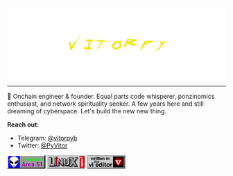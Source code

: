 ![@vitorpy](https://raw.githubusercontent.com/vitorpy/vitorpy/main/header.png)

---

🦀 Onchain engineer & founder. Equal parts code whisperer, ponzinomics enthusiast, and network spirituality seeker. A few years here and still dreaming of cyberspace. Let's build the new new thing.

**Reach out:** 
* Telegram: [@vitorpyb](https://t.me/vitorpyb)
* Twitter: [@PyVitor](https://x.com/PyVitor)

![Area 51](https://raw.githubusercontent.com/vitorpy/vitorpy/main/geocities_area_51.gif)
![Linux](https://raw.githubusercontent.com/vitorpy/vitorpy/main/linux_now.gif)
![vi](https://raw.githubusercontent.com/vitorpy/vitorpy/main/written-in-vi.gif)
